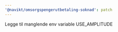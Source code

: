 ```yaml
---
'@navikt/omsorgspengerutbetaling-soknad': patch
---
```


Legge til manglende env variable USE_AMPLITUDE
